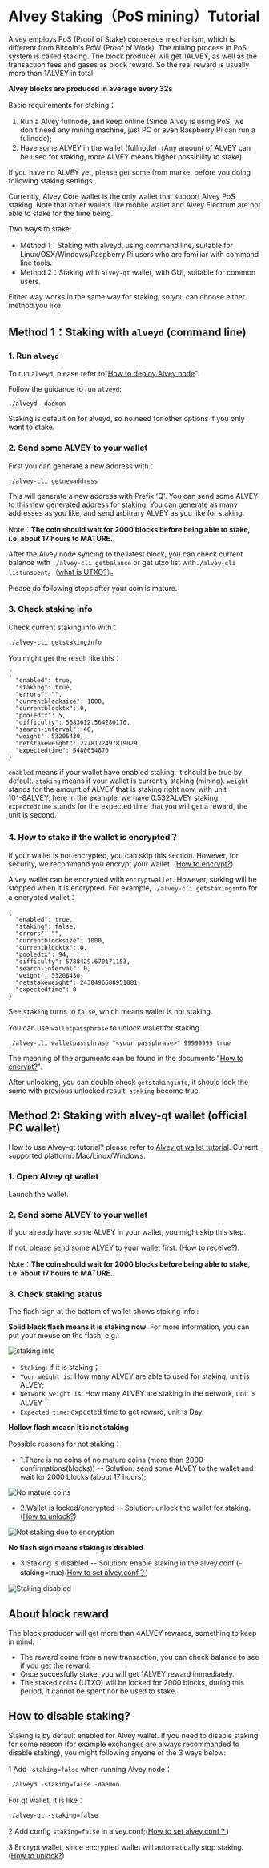 # Alvey Staking（PoS mining）Tutorial

Alvey employs PoS (Proof of Stake) consensus mechanism, which is different from Bitcoin's PoW (Proof of Work). The mining process in PoS system is called staking. The block producer will get 1ALVEY, as well as the transaction fees and gases as block reward. So the real reward is usually more than 1ALVEY in total.

**Alvey blocks are produced in average every 32s**

Basic requirements for staking：

1. Run a Alvey fullnode, and keep online (Since Alvey is using PoS, we don't need any mining machine, just PC or even Raspberry Pi can run a fullnode);
2. Have some ALVEY in the wallet (fullnode)（Any amount of ALVEY can be used for staking, more ALVEY means higher possibility to stake).

If you have no ALVEY yet, please get some from market before you doing following staking settings.

Currently, Alvey Core wallet is the only wallet that support Alvey PoS staking. Note that other wallets like mobile wallet and Alvey Electrum are not able to stake for the time being.

Two ways to stake:

* Method 1：Staking with alveyd, using command line, suitable for Linux/OSX/Windows/Raspberry Pi users who are familiar with command line tools.
* Method 2：Staking with `alvey-qt` wallet, with GUI, suitable for common users.

Either way works in the same way for staking, so you can choose either method you like.

## Method 1：Staking with `alveyd` (command line)

### 1. Run `alveyd`

To run `alveyd`, please refer to"[How to deploy Alvey node](../Guidance-of-Alvey-Deployment-and-RPC-Settings.md)".

Follow the guidance to run `alveyd`:

```
./alveyd -daemon
```

Staking is default on for alveyd, so no need for other options if you only want to stake.

### 2. Send some ALVEY to your wallet

First you can generate a new address with：

```
./alvey-cli getnewaddress
```

This will generate a new address with Prefix 'Q'. You can send some ALVEY to this new generated address for staking. You can generate as many addresses as you like, and send arbitrary ALVEY as you like for staking.

Note：**The coin should wait for 2000 blocks before being able to stake, i.e. about 17 hours to MATURE.**. 

After the Alvey node syncing to the latest block, you can check current balance with `./alvey-cli getbalance` or get utxo list with`./alvey-cli listunspent`。（[what is UTXO?](https://github.com/alveyproject/documents/blob/master/zh/Alvey-Blockchain-Guide.md#utxo账户模型)）。

Please do following steps after your coin is mature.

### 3. Check staking info

Check current staking info with：

```
./alvey-cli getstakinginfo
```

You might get the result like this：

```
{
  "enabled": true,
  "staking": true,
  "errors": "",
  "currentblocksize": 1000,
  "currentblocktx": 0,
  "pooledtx": 5,
  "difficulty": 5683612.564280176,
  "search-interval": 46,
  "weight": 53206430,
  "netstakeweight": 2278172497819029,
  "expectedtime": 5480654870
}
```

`enabled` means if your wallet have enabled staking, it should be true by default. `staking` means if your wallet is currently staking (mining). `weight` stands for the amount of ALVEY that is staking right now, with unit 10^-8ALVEY, here in the example, we have 0.532ALVEY staking. `expectedtime` stands for the expected time that you will get a reward, the unit is second.

### 4. How to stake if the wallet is encrypted？

If your wallet is not encrypted, you can skip this section. However, for security, we recommand you encrypt your wallet. ([How to encrypt?](../Encrypt-and-Unlock-Alvey-Wallet/README.md))

Alvey wallet can be encrypted with `encryptwallet`. However, staking will be stopped when it is encrypted. For example, `./alvey-cli getstakinginfo` for a encrypted wallet：

```
{
  "enabled": true,
  "staking": false,
  "errors": "",
  "currentblocksize": 1000,
  "currentblocktx": 0,
  "pooledtx": 94,
  "difficulty": 5788429.670171153,
  "search-interval": 0,
  "weight": 53206430,
  "netstakeweight": 2438496688951881,
  "expectedtime": 0
}
```

See `staking` turns to `false`, which means wallet is not staking.

You can use `walletpassphrase` to unlock wallet for staking：

```
./alvey-cli walletpassphrase "<your passphrase>" 99999999 true
```

The meaning of the arguments can be found in the documents "[How to encrypt?](../Encrypt-and-Unlock-Alvey-Wallet/README.md)".

After unlocking, you can double check `getstakinginfo`, it should look the same with previous unlocked result, `staking` become true.

## Method 2: Staking with alvey-qt wallet (official PC wallet)

How to use Alvey-qt tutorial? please refer to [Alvey qt wallet tutorial](../Alvey-Wallet-Tutorial/README.md). Current supported platform: Mac/Linux/Windows.

### 1. Open Alvey qt wallet

Launch the wallet.

### 2. Send some ALVEY to your wallet

If you already have some ALVEY in your wallet, you might skip this step.

If not, please send some ALVEY to your wallet first. ([How to receive?](../Alvey-Wallet-Tutorial/README.md)).

Note：**The coin should wait for 2000 blocks before being able to stake, i.e. about 17 hours to MATURE.**. 

### 3. Check staking status

The flash sign at the bottom of wallet shows staking info :

**Solid black flash means it is staking now**. For more information, you can put your mouse on the flash, e.g.:

![staking info](staking.png)

* `Staking`: if it is staking；
* `Your weight is`: How many ALVEY are able to used for staking, unit is ALVEY;
* `Network weight is`: How many ALVEY are staking in the network, unit is ALVEY；
* `Expected time`: expected time to get reward, unit is Day.

**Hollow flash measn it is not staking**

Possible reasons for not staking：

* 1.There is no coins of no mature coins (more than 2000 confirmations(blocks)) -- Solution: send some ALVEY to the wallet and wait for 2000 blocks (about 17 hours);

![No mature coins](not-mature.png)

* 2.Wallet is locked/encrypted -- Solution: unlock the wallet for staking. ([How to unlock?](../Encrypt-and-Unlock-Alvey-Wallet/README.md))

![Not staking due to encryption](locked.png)

**No flash sign means staking is disabled**

* 3.Staking is disabled -- Solution: enable staking in the alvey.conf (-staking=true)([How to set alvey.conf？](../Guidance-of-Alvey-Deployment-and-RPC-Settings.md))

![Staking disabled](staking-disabled.jpng)

## About block reward

The block producer will get more than 4ALVEY rewards, something to keep in mind:

* The reward come from a new transaction, you can check balance to see if you get the reward.
* Once succesfully stake, you will get 1ALVEY reward immediately.
* The staked coins (UTXO) will be locked for 2000 blocks, during this period, it cannot be spent nor be used to stake. 

## How to disable staking?

Staking is by default enabled for Alvey wallet. If you need to disable staking for some reason (for example exchanges are always recommanded to disable staking), you might following anyone of the 3 ways below:

1 Add `-staking=false` when running Alvey node：

```
./alveyd -staking=false -daemon
```

For qt wallet, it is like：

```
./alvey-qt -staking=false
```

2 Add config `staking=false` in alvey.conf;([How to set alvey.conf？](../Guidance-of-Alvey-Deployment-and-RPC-Settings.md))

3 Encrypt wallet, since encrypted wallet will automatically stop staking.([How to unlock?](../Encrypt-and-Unlock-Alvey-Wallet/README.md))
